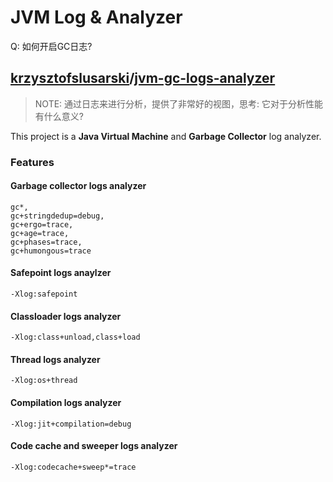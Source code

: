 # JVM Log & Analyzer

Q: 如何开启GC日志?

## [krzysztofslusarski](https://github.com/krzysztofslusarski)/**[jvm-gc-logs-analyzer](https://github.com/krzysztofslusarski/jvm-gc-logs-analyzer)**

> NOTE: 通过日志来进行分析，提供了非常好的视图，思考: 它对于分析性能有什么意义?

This project is a **Java Virtual Machine** and **Garbage Collector** log analyzer.

### Features

#### Garbage collector logs analyzer

```shell
gc*,
gc+stringdedup=debug,
gc+ergo=trace,
gc+age=trace,
gc+phases=trace,
gc+humongous=trace
```



#### Safepoint logs anaylzer

```shell
-Xlog:safepoint
```



#### Classloader logs analyzer

```shell
-Xlog:class+unload,class+load
```



#### Thread logs analyzer

```shell
-Xlog:os+thread
```



#### Compilation logs analyzer

```shell
-Xlog:jit+compilation=debug
```



#### Code cache and sweeper logs analyzer

```shell
-Xlog:codecache+sweep*=trace
```




